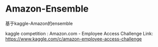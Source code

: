 # Amazon-Ensemble
基于kaggle-Amazon的ensemble

kaggle competition : Amazon.com - Employee Access Challenge Link: https://www.kaggle.com/c/amazon-employee-access-challenge
